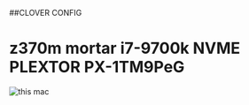 ##CLOVER CONFIG

# z370m mortar i7-9700k NVME PLEXTOR PX-1TM9PeG

![this mac]('about%20this%20mac.png?raw=true')
